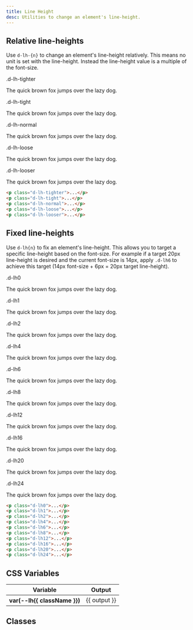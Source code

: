 ```yaml
---
title: Line Height
desc: Utilities to change an element's line-height.
---
```


## Relative line-heights

Use `d-lh-{n}` to change an element's line-height relatively. This means no unit is set with the line-height. Instead the line-height value is a multiple of the font-size.

<code-well-header class="d-d-flex d-jc-center d-fd-column d-p24 d-bgc-purple-100 d-w100p d-hmn102" custom>
  <div class="d-d-grid d-gg16 d-ai-center" style="grid-template-columns: 10rem 1fr">
    <div class="d-fs-100 d-ff-mono d-fc-purple-400 d-fco75">.d-lh-tighter</div>
    <div><p class="d-fs-300 d-lh-tighter d-fc-orange d-bgc-purple-200 d-bgo25">The quick brown fox jumps over the lazy dog.</p></div>
    <div class="d-fs-100 d-ff-mono d-fc-purple-400 d-fco75">.d-lh-tight</div>
    <div><p class="d-fs-300 d-lh-tight d-fc-orange d-bgc-purple-200 d-bgo25">The quick brown fox jumps over the lazy dog.</p></div>
    <div class="d-fs-100 d-ff-mono d-fc-purple-400 d-fco75">.d-lh-normal</div>
    <div><p class="d-fs-300 d-lh-normal d-fc-orange d-bgc-purple-200 d-bgo25">The quick brown fox jumps over the lazy dog.</p></div>
    <div class="d-fs-100 d-ff-mono d-fc-purple-400 d-fco75">.d-lh-loose</div>
    <div><p class="d-fs-300 d-lh-loose d-fc-orange d-bgc-purple-200 d-bgo25">The quick brown fox jumps over the lazy dog.</p></div>
    <div class="d-fs-100 d-ff-mono d-fc-purple-400 d-fco75">.d-lh-looser</div>
    <div><p class="d-fs-300 d-lh-looser d-fc-orange d-bgc-purple-200 d-bgo25">The quick brown fox jumps over the lazy dog.</p></div>
  </div>
</code-well-header>

```html
<p class="d-lh-tighter">...</p>
<p class="d-lh-tight">...</p>
<p class="d-lh-normal">...</p>
<p class="d-lh-loose">...</p>
<p class="d-lh-looser">...</p>
```

## Fixed line-heights

Use `d-lh{n}` to fix an element's line-height. This allows you to target a specific line-height based on the font-size. For example if a target 20px line-height is desired and the current font-size is 14px, apply `.d-lh6` to achieve this target (14px font-size + 6px = 20px target line-height).

<code-well-header class="d-d-flex d-jc-center d-fd-column d-p24 d-bgc-yellow-100 d-w100p d-hmn102" custom>
  <div class="d-d-grid d-gg16 d-ai-center" style="grid-template-columns: 10rem 1fr">
    <div class="d-fs-100 d-ff-mono d-fc-yellow-500">.d-lh0</div>
    <div><p class="d-fs-300 d-lh0 d-fc-yellow-600 d-bgc-yellow-200 d-bgo50">The quick brown fox jumps over the lazy dog.</p></div>
    <div class="d-fs-100 d-ff-mono d-fc-yellow-500">.d-lh1</div>
    <div><p class="d-fs-300 d-lh1 d-fc-yellow-600 d-bgc-yellow-200 d-bgo50">The quick brown fox jumps over the lazy dog.</p></div>
    <div class="d-fs-100 d-ff-mono d-fc-yellow-500">.d-lh2</div>
    <div><p class="d-fs-300 d-lh2 d-fc-yellow-600 d-bgc-yellow-200 d-bgo50">The quick brown fox jumps over the lazy dog.</p></div>
    <div class="d-fs-100 d-ff-mono d-fc-yellow-500">.d-lh4</div>
    <div><p class="d-fs-300 d-lh4 d-fc-yellow-600 d-bgc-yellow-200 d-bgo50">The quick brown fox jumps over the lazy dog.</p></div>
    <div class="d-fs-100 d-ff-mono d-fc-yellow-500">.d-lh6</div>
    <div><p class="d-fs-300 d-lh6 d-fc-yellow-600 d-bgc-yellow-200 d-bgo50">The quick brown fox jumps over the lazy dog.</p></div>
    <div class="d-fs-100 d-ff-mono d-fc-yellow-500">.d-lh8</div>
    <div><p class="d-fs-300 d-lh8 d-fc-yellow-600 d-bgc-yellow-200 d-bgo50">The quick brown fox jumps over the lazy dog.</p></div>
    <div class="d-fs-100 d-ff-mono d-fc-yellow-500">.d-lh12</div>
    <div><p class="d-fs-300 d-lh12 d-fc-yellow-600 d-bgc-yellow-200 d-bgo50">The quick brown fox jumps over the lazy dog.</p></div>
    <div class="d-fs-100 d-ff-mono d-fc-yellow-500">.d-lh16</div>
    <div><p class="d-fs-300 d-lh16 d-fc-yellow-600 d-bgc-yellow-200 d-bgo50">The quick brown fox jumps over the lazy dog.</p></div>
    <div class="d-fs-100 d-ff-mono d-fc-yellow-500">.d-lh20</div>
    <div><p class="d-fs-300 d-lh20 d-fc-yellow-600 d-bgc-yellow-200 d-bgo50">The quick brown fox jumps over the lazy dog.</p></div>
    <div class="d-fs-100 d-ff-mono d-fc-yellow-500">.d-lh24</div>
    <div><p class="d-fs-300 d-lh24 d-fc-yellow-600 d-bgc-yellow-200 d-bgo50">The quick brown fox jumps over the lazy dog.</p></div>
  </div>
</code-well-header>

```html
<p class="d-lh0">...</p>
<p class="d-lh1">...</p>
<p class="d-lh2">...</p>
<p class="d-lh4">...</p>
<p class="d-lh6">...</p>
<p class="d-lh8">...</p>
<p class="d-lh12">...</p>
<p class="d-lh16">...</p>
<p class="d-lh20">...</p>
<p class="d-lh24">...</p>
```

<script setup>
  import { lineHeight } from '@data/type.json';
</script>

## CSS Variables

<div class="d-h464 d-of-y-scroll d-bb d-bc-black-200">
  <table class="d-table dialtone-doc-table">
    <thead>
      <tr>
        <th scope="col" class="d-w25p">Variable</th>
        <th scope="col">Output</th>
      </tr>
    </thead>
    <tbody>
      <tr v-for="{ class: className, output } in lineHeight.slice(0, -1)">
        <th scope="row" class="d-ff-mono d-fc-purple-400 d-fw-normal d-fs-100">
          var(--lh{{ className }})
        </th>
        <td class="d-ff-mono d-fc-orange d-fs-100">{{ output }}</td>
      </tr>
    </tbody>
  </table>
</div>

## Classes

<div class="d-h464 d-of-y-scroll d-bb d-bc-black-200">
  <utility-class-table>
    <template #content>
      <tbody>
        <tr v-for="{ class: className, output } in lineHeight.slice(0, -1)">
          <th scope="row" class="d-ff-mono d-fc-purple-400 d-fw-normal d-fs-100">
            .d-lh{{ className }}
          </th>
          <td class="d-ff-mono d-fc-orange d-fs-100">
            line-height: var(--lh{{ className }}) !important;
          </td>
        </tr>
      </tbody>
    </template>
  </utility-class-table>
</div>
